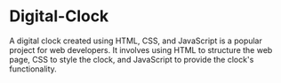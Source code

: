 # Digital-Clock
A digital clock created using HTML, CSS, and JavaScript is a popular project for web developers. It involves using HTML to structure the web page, CSS to style the clock, and JavaScript to provide the clock's functionality.
